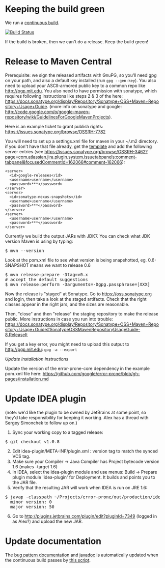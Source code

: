 # Keeping the build green
We run a [continuous build](https://travis-ci.org/google/error-prone).

[![Build Status](https://travis-ci.org/google/error-prone.svg?branch=master)](https://travis-ci.org/google/error-prone)

If the build is broken, then we can't do a release. Keep the build green!

# Release to Maven Central

Prerequisite: we sign the released artifacts with GnuPG, so you'll need gpg on your path, and also a default key installed (run `gpg --gen-key`). You also need to upload your ASCII-armored public key to a common repo like http://pgp.mit.edu. You also need to have permission with sonatype, which requires following instructions like steps 2 & 3 of the  here: https://docs.sonatype.org/display/Repository/Sonatype+OSS+Maven+Repository+Usage+Guide. (more info on sonatype and google: http://code.google.com/p/google-maven-repository/wiki/GuidelinesForGoogleMavenProjects).

Here is an example ticket to grant publish rights: 
https://issues.sonatype.org/browse/OSSRH-7782

You will need to set up a settings.xml file for maven in your ~/.m2 directory. if you don't have that file already, get the [template](http://maven.apache.org/settings.html#Quick_Overview) and add the following server entries (see https://issues.sonatype.org/browse/OSSRH-3462?page=com.atlassian.jira.plugin.system.issuetabpanels:comment-tabpanel&focusedCommentId=162066#comment-162066):

    <server>
      <id>google-releases</id>
      <username>username</username>
      <password>***</password>
    </server>
    <server>
      <id>sonatype-nexus-snapshots</id>
      <username>username</username>
      <password>***</password>
    </server>
    <server>
      <username>username</username>
      <password>***</password>
    </server>

Currently we build the output JARs with JDK7. You can check what JDK version Maven is using by typing:
<pre>
$ mvn --version
</pre>

Look at the pom.xml file to see what version is being snapshotted, eg. 0.6-SNAPSHOT means we want to release 0.6

<pre>
$ mvn release:prepare -Dtag=v0.x
# accept the default suggestions
$ mvn release:perform -Darguments=-Dgpg.passphrase=[XXX] 
</pre>

Now the release is "staged" at Sonatype.
Go to https://oss.sonatype.org and login, then take a look at the staged artifacts. Check that the right classes appear in the right jars, and the sizes are reasonable.

Then, "close" and then "release" the staging repository to make the release public. More instructions in case you run into trouble:
https://docs.sonatype.org/display/Repository/Sonatype+OSS+Maven+Repository+Usage+Guide#SonatypeOSSMavenRepositoryUsageGuide-8.ReleaseIt

If you get a key error, you might need to upload this output to http://pgp.mit.edu:
`gpg -a --export`

*Update installation instructions*

Update the version of the error-prone-core dependency in the example pom.xml file here:
https://github.com/google/error-prone/blob/gh-pages/installation.md

# Update IDEA plugin

(note: we'd like the plugin to be owned by JetBrains at some point, so they'd take responsibility for keeping it working. Alex has a thread with Sergey Simonchek to follow up on.)

1. Sync your working copy to a tagged release:
<pre>
$ git checkout v1.0.8
</pre>

2. Edit idea-plugin/META-INF/plugin.xml : version tag to match the synced VCS tag.
3. Make sure your Compiler -> Java Compiler has Project bytecode version 1.6 (makes -target 1.6)
4. In IDEA, select the idea-plugin module and use menus: Build -> Prepare plugin module 'idea-plugin' for Deployment. It builds and points you to the JAR file.
5. Verify that the resulting JAR will work when IDEA is run on JRE 1.6:
<pre>
$ javap -classpath ~/Projects/error-prone/out/production/idea-plugin/ -verbose com.google.errorprone.intellij.ErrorProneIdeaCompiler | grep version:
  minor version: 0
  major version: 50
</pre>
6. Go to http://plugins.jetbrains.com/plugin/edit?pluginId=7349 (logged in as Alex?) and upload the new JAR.

# Update documentation

The [bug pattern documentation](http://errorprone.info/bugpatterns) and [javadoc](http://errorprone.info/api/latest) is automatically updated when the continuous build passes by [this script](https://github.com/google/error-prone/blob/master/util/generate-latest-docs.sh).